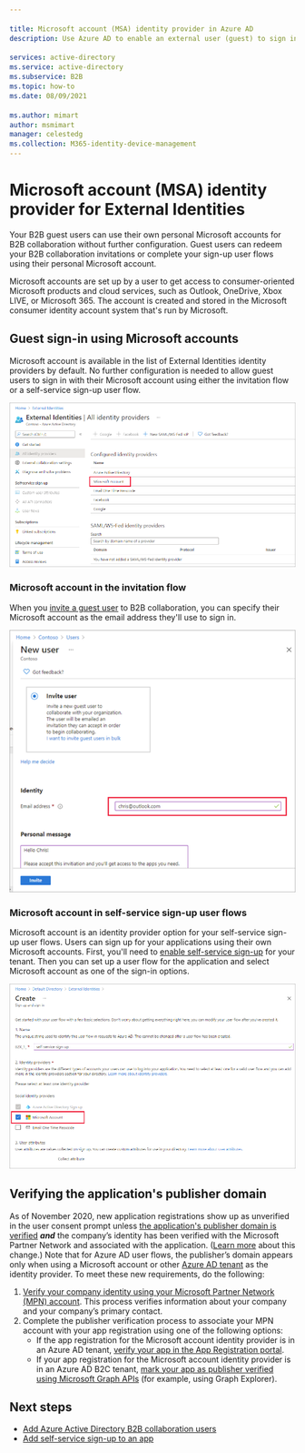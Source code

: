 ```yaml
---

title: Microsoft account (MSA) identity provider in Azure AD
description: Use Azure AD to enable an external user (guest) to sign in to your Azure AD apps with their Microsoft account (MSA).

services: active-directory
ms.service: active-directory
ms.subservice: B2B
ms.topic: how-to
ms.date: 08/09/2021

ms.author: mimart
author: msmimart
manager: celestedg
ms.collection: M365-identity-device-management
---
```


# Microsoft account (MSA) identity provider for External Identities

Your B2B guest users can use their own personal Microsoft accounts for B2B collaboration without further configuration. Guest users can redeem your B2B collaboration invitations or complete your sign-up user flows using their personal Microsoft account.

Microsoft accounts are set up by a user to get access to consumer-oriented Microsoft products and cloud services, such as Outlook, OneDrive, Xbox LIVE, or Microsoft 365. The account is created and stored in the Microsoft consumer identity account system that's run by Microsoft.

## Guest sign-in using Microsoft accounts

Microsoft account is available in the list of External Identities identity providers by default. No further configuration is needed to allow guest users to sign in with their Microsoft account using either the invitation flow or a self-service sign-up user flow.

![Microsoft account in the identity providers list](media/microsoft-account/microsoft-account-identity-provider.png)

### Microsoft account in the invitation flow

When you [invite a guest user](add-users-administrator.md) to B2B collaboration, you can specify their Microsoft account as the email address they'll use to sign in.

![Invite using a Microsoft account](media/microsoft-account/microsoft-account-invite.png)

### Microsoft account in self-service sign-up user flows

Microsoft account is an identity provider option for your self-service sign-up user flows. Users can sign up for your applications using their own Microsoft accounts. First, you'll need to [enable self-service sign-up](self-service-sign-up-user-flow.md) for your tenant. Then you can set up a user flow for the application and select Microsoft account as one of the sign-in options.

![Microsoft account in a self-service sign-up user flow](media/microsoft-account/microsoft-account-user-flow.png)

## Verifying the application's publisher domain
As of November 2020, new application registrations show up as unverified in the user consent prompt unless [the application's publisher domain is verified](../develop/howto-configure-publisher-domain.md) ***and*** the company’s identity has been verified with the Microsoft Partner Network and associated with the application. ([Learn more](../develop/publisher-verification-overview.md) about this change.) Note that for Azure AD user flows, the publisher’s domain appears only when using a Microsoft account or other [Azure AD tenant](azure-ad-account.md) as the identity provider. To meet these new requirements, do the following:

1. [Verify your company identity using your Microsoft Partner Network (MPN) account](/partner-center/verification-responses). This process verifies information about your company and your company’s primary contact.
1. Complete the publisher verification process to associate your MPN account with your app registration using one of the following options:
   - If the app registration for the Microsoft account identity provider is in an Azure AD tenant, [verify your app in the App Registration portal](../develop/mark-app-as-publisher-verified.md).
   - If your app registration for the Microsoft account identity provider is in an Azure AD B2C tenant, [mark your app as publisher verified using Microsoft Graph APIs](../develop/troubleshoot-publisher-verification.md#making-microsoft-graph-api-calls) (for example, using Graph Explorer).

## Next steps

- [Add Azure Active Directory B2B collaboration users](add-users-administrator.md)
- [Add self-service sign-up to an app](self-service-sign-up-user-flow.md)
